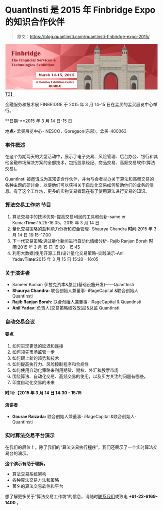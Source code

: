 # QuantInsti 是 2015 年 Finbridge Expo 的知识合作伙伴

> 原文：<https://blog.quantinsti.com/quantinsti-finbridge-expo-2015/>

[![Finbridge Expo 2015](img/589370c6727dae7c148f3b8a1c7d39ee.png)T2】](https://d1rwhvwstyk9gu.cloudfront.net/2015/03/finbridge-expo-2015.jpg)

金融服务和技术展 FINBRIDGE 于 2015 年 3 月 14-15 日在孟买的孟买展览中心举行。

**日期-**2015 年 3 月 14 日-15 日

**地点-** 孟买展览中心- NESCO，Goregaon(东部)，孟买-400063

### **事件概述**

在这个为期两天的大型活动中，展示了电子交易、风险管理、后台办公、银行和其他金融市场解决方案的全部技术，包括股票经纪、商品交易、高频交易软件(算法交易)。

QuantInsti 被邀请成为其知识合作伙伴，并为与会者举办关于算法和高频交易的各种主题的研讨会，以便他们可以获得关于自动化交易如何帮助他们的业务的信息。有了这个工作坊，更多的实物交易者现在有了使用算法进行交易的知识。

### **算法交易工作坊** **节目**

1.  算法交易中的技术优势-提高交易利润的工具和创新-same er Kumar**Time**:15.25-16.05，2015 年 3 月 14 日
2.  量化交易策略的盈利能力分析和资金管理- Shaurya Chandra **时间**:2015 年 3 月 14 日 16:15–17.00
3.  下一代交易策略:通过量化新闻进行自动化情绪分析- Rajib Ranjan Borah **时间**:2015 年 3 月 15 日 15:00 - 15:45
4.  利用大数据(使用开源工具)设计量化交易策略-实践演示-Anil Yadav**Time**:2015 年 3 月 15 日 15:20 - 16:05

### **关于演讲者**

*   Sameer Kumar: 伊拉克资本&总监(基础设施开发)——QuantInsti
*   **Shaurya Chandra:** 联合创始人兼董事- iRageCapital &联合创始人 QuantInsti
*   **Rajib Ranjan Borah:** 联合创始人兼董事- iRageCapital & QuantInsti
*   **Anil Yadav:** 负责人(交易策略绩效改进)&总监 QuantInsti

### **自动交易会议**

#### **要点**

1.  如何实现更低的延迟和连接
2.  如何领先市场监管一步
3.  如何跟上新的趋势和技术
4.  如何提高执行力、风险控制程序和合规性
5.  如何使用自动化策略来利用期货、期权、外汇和股票市场
6.  围绕算法、自动化交易、高频交易的使用，以及买方关注的问题有哪些。
7.  印度自动化交易的未来

**时间:【2015 年 3 月 14 日 14:30 - 15:15**

#### **演讲者**

*   **Gaurav Raizada:** 联合创始人兼董事- iRageCapital &联合创始人- QuantInsti

### **实时算法交易平台演示**

在我们的展位上，除了我们的“算法交易执行程序”，我们还展示了一个实时算法交易台的演示。

**这个演示有助于理解，**

*   算法交易系统架构
*   各种算法交易方法和策略
*   著名的算法交易软件和平台

想了解更多关于“算法交易工作坊”的信息，请随时[联系我们](https://www.quantinsti.com/contact-us.php)或致电 **+91-22-6169-1400** 。